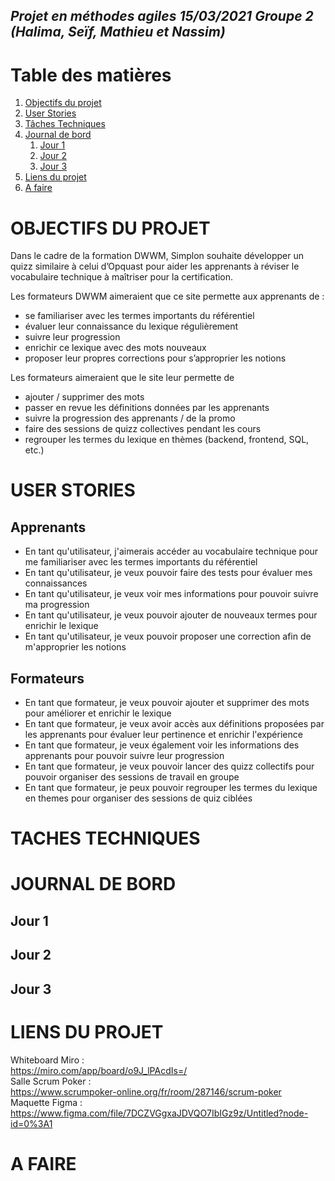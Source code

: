 ## *Projet en méthodes agiles 15/03/2021 Groupe 2 (Halima, Seïf, Mathieu et Nassim)*

# Table des matières

1. [Objectifs du projet](#objectifs)
2. [User Stories](#userstories)
3. [Tâches Techniques](#tasks)
4. [Journal de bord](#journal)
   1. [Jour 1](#jour1)
   2. [Jour 2](#jour2)
   3. [Jour 3](#jour3)
5. [Liens du projet](#links)  
6. [A faire](#todo)

# **OBJECTIFS DU PROJET <a name="objectifs"></a>**

Dans le cadre de la formation DWWM, Simplon souhaite développer un quizz similaire à celui d’Opquast pour aider les apprenants à réviser le vocabulaire technique à maîtriser pour la certification.

Les formateurs DWWM aimeraient que ce site permette aux apprenants de :
- se familiariser avec les termes importants du référentiel
- évaluer leur connaissance du lexique régulièrement
- suivre leur progression
- enrichir ce lexique avec des mots nouveaux
- proposer leur propres corrections pour s’approprier les notions

Les formateurs aimeraient que le site leur permette de
- ajouter / supprimer des mots
- passer en revue les définitions données par les apprenants
- suivre la progression des apprenants / de la promo
- faire des sessions de quizz collectives pendant les cours
- regrouper les termes du lexique en thèmes (backend, frontend, SQL, etc.)


# **USER STORIES <a name="userstories"></a>**

## **Apprenants**
- En tant qu'utilisateur, j'aimerais accéder au vocabulaire technique pour me familiariser avec les termes importants du référentiel
- En tant qu'utilisateur, je veux pouvoir faire des tests pour évaluer mes connaissances
- En tant qu'utilisateur, je veux voir mes informations pour pouvoir suivre ma progression
- En tant qu'utilisateur, je veux pouvoir ajouter de nouveaux termes pour enrichir le lexique
- En tant qu'utilisateur, je veux pouvoir proposer une correction afin de m'approprier les notions

## **Formateurs**
- En tant que formateur, je veux pouvoir ajouter et supprimer des mots pour améliorer et enrichir le lexique
- En tant que formateur, je veux avoir accès aux définitions proposées par les apprenants pour évaluer leur pertinence et enrichir l'expérience
- En tant que formateur, je veux également voir les informations des apprenants pour pouvoir suivre leur progression
- En tant que formateur, je veux pouvoir lancer des quizz collectifs pour pouvoir organiser des sessions de travail en groupe
- En tant que formateur, je peux pouvoir regrouper les termes du lexique en themes pour organiser des sessions de quiz ciblées

# **TACHES TECHNIQUES <a name="tasks"></a>**

# **JOURNAL DE BORD <a name="journal"></a>**

## **Jour 1**<a name="jour1"></a>

## **Jour 2**<a name="jour2"></a>

## **Jour 3**<a name="jour3"></a>

# **LIENS DU PROJET <a name="links"></a>**

Whiteboard Miro :  
https://miro.com/app/board/o9J_lPAcdIs=/  
Salle Scrum Poker :  
https://www.scrumpoker-online.org/fr/room/287146/scrum-poker  
Maquette Figma :  
https://www.figma.com/file/7DCZVGgxaJDVQO7IbIGz9z/Untitled?node-id=0%3A1

# **A FAIRE <a name="todo"></a>**